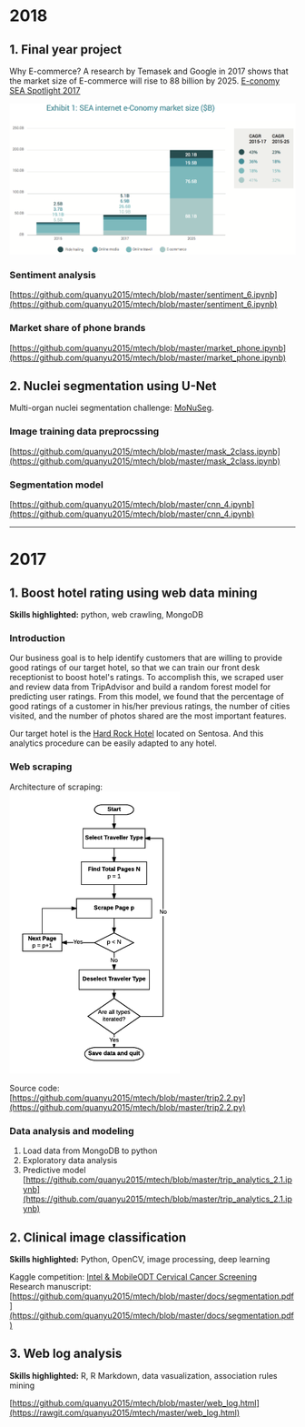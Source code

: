 # 2018
## 1. Final year project
Why E-commerce? A research by Temasek and Google in 2017 shows that the market size of E-commerce will rise to 88 billion by 2025. [E-conomy SEA Spotlight 2017](https://www.blog.google/documents/16/Google-Temasek_e-Conomy_SEA_Spotlight_2017.pdf)   
     
<img src="/docs/market.png" width = "650">    

### Sentiment analysis
[https://github.com/quanyu2015/mtech/blob/master/sentiment_6.ipynb](https://github.com/quanyu2015/mtech/blob/master/sentiment_6.ipynb)

### Market share of phone brands
[https://github.com/quanyu2015/mtech/blob/master/market_phone.ipynb](https://github.com/quanyu2015/mtech/blob/master/market_phone.ipynb)

## 2. Nuclei segmentation using U-Net
Multi-organ nuclei segmentation challenge: [MoNuSeg](https://monuseg.grand-challenge.org/).
### Image training data preprocssing
[https://github.com/quanyu2015/mtech/blob/master/mask_2class.ipynb](https://github.com/quanyu2015/mtech/blob/master/mask_2class.ipynb)

### Segmentation model   
[https://github.com/quanyu2015/mtech/blob/master/cnn_4.ipynb](https://github.com/quanyu2015/mtech/blob/master/cnn_4.ipynb)

---  
# 2017   
## 1. Boost hotel rating using web data mining  
**Skills highlighted:** python, web crawling, MongoDB
### Introduction  
Our business goal is to help identify customers that are willing to provide good ratings of our target hotel, so that we can train our front desk receptionist to boost hotel's ratings. To accomplish this, we scraped user and review data from TripAdvisor and build a random forest model for predicting user ratings. From this model, we found that the percentage of good ratings of a customer in his/her previous ratings, the number of cities visited, and the number of photos shared are the most important features.  
  
Our target hotel is the [Hard Rock Hotel](https://www.tripadvisor.com.sg/Hotel_Review-g294264-d1447339-Reviews-Hard_Rock_Hotel_Singapore-Sentosa_Island.html) located on Sentosa. And this analytics procedure can be easily adapted to any hotel.

### Web scraping
Architecture of scraping:  
<img src="/docs/trip.png" width = "300">  
  
Source code:  
[https://github.com/quanyu2015/mtech/blob/master/trip2.2.py](https://github.com/quanyu2015/mtech/blob/master/trip2.2.py)

### Data analysis and modeling
1. Load data from MongoDB to python
2. Exploratory data analysis
3. Predictive model  
[https://github.com/quanyu2015/mtech/blob/master/trip_analytics_2.1.ipynb](https://github.com/quanyu2015/mtech/blob/master/trip_analytics_2.1.ipynb)

## 2. Clinical image classification   
**Skills highlighted:** Python, OpenCV, image processing, deep learning   

Kaggle competition: [Intel & MobileODT Cervical Cancer Screening](https://www.kaggle.com/c/intel-mobileodt-cervical-cancer-screening)  
Research manuscript:     
[https://github.com/quanyu2015/mtech/blob/master/docs/segmentation.pdf](https://github.com/quanyu2015/mtech/blob/master/docs/segmentation.pdf)   

## 3. Web log analysis
**Skills highlighted:** R, R Markdown, data vasualization, association rules mining   

[https://github.com/quanyu2015/mtech/blob/master/web_log.html](https://rawgit.com/quanyu2015/mtech/master/web_log.html)


